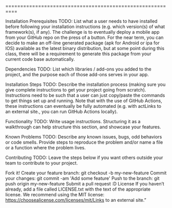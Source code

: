 ==========================================================

Installation
Prerequisites
TODO: List what a user needs to have installed before following your installation instructions (e.g. which version(s) of what framework(s), if any). The challenge is to eventually deploy a mobile app from your GitHub repo on the press of a button. For the near term, you can decide to make an off-line generated package (apk for Android or ipa for IOS) available as the latest binary distribution, but at some point during this class, there will be a requirement to generate this package from your current code base automatically.

Dependencies
TODO: List which libraries / add-ons you added to the project, and the purpose each of those add-ons serves in your app.

Installation Steps
TODO: Describe the installation process (making sure you give complete instructions to get your project going from scratch). Instructions need to be such that a user can just copy/paste the commands to get things set up and running. Note that with the use of GitHub Actions, these instructions can eventually be fully automated (e.g. with actLinks to an external site., you can run GitHub Actions locally).

Functionality
TODO: Write usage instructions. Structuring it as a walkthrough can help structure this section, and showcase your features.

Known Problems
TODO: Describe any known issues, bugs, odd behaviors or code smells. Provide steps to reproduce the problem and/or name a file or a function where the problem lives.

Contributing
TODO: Leave the steps below if you want others outside your team to contribute to your project.

Fork it!
Create your feature branch: git checkout -b my-new-feature
Commit your changes: git commit -am 'Add some feature'
Push to the branch: git push origin my-new-feature
Submit a pull request :D
License
If you haven’t already, add a file called LICENSE.txt with the text of the appropriate license. We recommend using the MIT license: https://choosealicense.com/licenses/mit/Links to an external site.”
